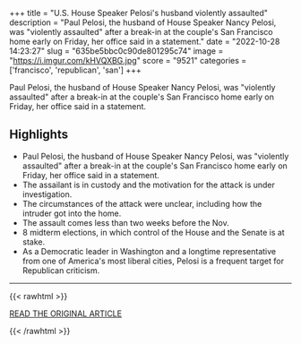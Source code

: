 +++
title = "U.S. House Speaker Pelosi's husband violently assaulted"
description = "Paul Pelosi, the husband of House Speaker Nancy Pelosi, was \"violently assaulted\" after a break-in at the couple's San Francisco home early on Friday, her office said in a statement."
date = "2022-10-28 14:23:27"
slug = "635be5bbc0c90de801295c74"
image = "https://i.imgur.com/kHVQXBG.jpg"
score = "9521"
categories = ['francisco', 'republican', 'san']
+++

Paul Pelosi, the husband of House Speaker Nancy Pelosi, was \"violently assaulted\" after a break-in at the couple's San Francisco home early on Friday, her office said in a statement.

## Highlights

- Paul Pelosi, the husband of House Speaker Nancy Pelosi, was "violently assaulted" after a break-in at the couple's San Francisco home early on Friday, her office said in a statement.
- The assailant is in custody and the motivation for the attack is under investigation.
- The circumstances of the attack were unclear, including how the intruder got into the home.
- The assault comes less than two weeks before the Nov.
- 8 midterm elections, in which control of the House and the Senate is at stake.
- As a Democratic leader in Washington and a longtime representative from one of America's most liberal cities, Pelosi is a frequent target for Republican criticism.

---

{{< rawhtml >}}
  <p class="article-category">
    <a target="_blank" href="https://www.reuters.com/world/us/us-house-speaker-pelosis-husband-violently-assaulted-pelosi-statement-2022-10-28/">READ THE ORIGINAL ARTICLE</a>
  </p>
{{< /rawhtml >}}
